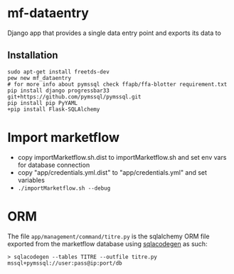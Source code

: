 # mf-dataentry
Django app that provides a single data entry point and exports its data to 

## Installation

```
sudo apt-get install freetds-dev
pew new mf_dataentry
# for more info about pymssql check ffapb/ffa-blotter requirement.txt
pip install django progressbar33 git+https://github.com/pymssql/pymssql.git
pip install pip PyYAML
+pip install Flask-SQLAlchemy
```

# Import marketflow

- copy importMarketflow.sh.dist to importMarketflow.sh and set env vars for database connection
- copy "app/credentials.yml.dist" to "app/credentials.yml" and set variables
- `./importMarketflow.sh --debug`

# ORM

The file `app/management/command/titre.py` is the sqlalchemy ORM file
exported from the marketflow database using [sqlacodegen](https://pypi.python.org/pypi/sqlacodegen) as such:

    > sqlacodegen --tables TITRE --outfile titre.py mssql+pymssql://user:pass@ip:port/db
